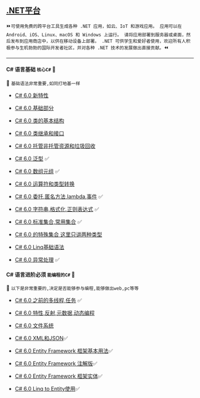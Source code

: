 [.NET平台](https://docs.microsoft.com/zh-cn/dotnet/) 
----
 :fast_forward:`可使用免费的跨平台工具生成各种 .NET 应用，如云、IoT 和游戏应用。 应用可以在 Android、iOS、Linux、macOS 和 Windows 上运行。 请将应用部署到服务器或桌面，然后发布到应用商店中，以供在移动设备上部署。 .NET 可供学生和爱好者使用，欢迎所有人积极参与生机勃勃的国际开发者社区，并对各种 .NET 技术的发展做出直接贡献。`:rewind:

----
#### C# 语言基础  `核心C#` :100: 
:maple_leaf: `基础语法非常重要,如同打地基一样`
 * [C# 6.0 新特性](https://github.com/kickgod/ProgramingLanguage/blob/master/CSharp/Basic/CSharpSixNewcharacteristic.md)
 
 * [C# 6.0 基础部分](https://github.com/kickgod/ProgramingLanguage/blob/master/CSharp/Basic/Csharpe6ClassBefore.md)
 
 * [C# 6.0 类的基本结构](https://github.com/kickgod/ProgramingLanguage/blob/master/CSharp/Basic/Csharpe6ClassBasic.md)
 
 * [C# 6.0 类继承和接口](https://github.com/kickgod/ProgramingLanguage/blob/master/CSharp/Basic/Csharpe6ClassInheritance.md)
 
 * [C# 6.0 托管非托管资源和垃圾回收](https://github.com/kickgod/ProgramingLanguage/blob/master/CSharp/Basic/CsharpeMemoryManger.md#StrongAndWeakReference)

* [C# 6.0 泛型](https://github.com/kickgod/ProgramingLanguage/blob/master/CSharp/Basic/Csharpe6Generic01.md) :white_check_mark:

* [C# 6.0 数组元组](https://github.com/kickgod/ProgramingLanguage/blob/master/CSharp/Basic/Csharpe6ArrayTuple.md) :white_check_mark:

* [C# 6.0 运算符和类型转换](https://github.com/kickgod/ProgramingLanguage/blob/master/CSharp/Basic/Csharpe6OperatorConversion.md)

* [C# 6.0 委托,匿名方法,lambda,事件](https://github.com/kickgod/ProgramingLanguage/blob/master/CSharp/Basic/Csharpe6CommissionExpressionEvent.md)
:white_check_mark:

* [C# 6.0 字符串,格式化,正则表达式](https://github.com/kickgod/ProgramingLanguage/blob/master/CSharp/Basic/CsharpeStringRegular.md)
:white_check_mark:

* [C# 6.0 标准集合,常用集合](https://github.com/kickgod/ProgramingLanguage/blob/master/CSharp/Basic/Csharpe6Collection01.md)
:white_check_mark:

* [C# 6.0 的特殊集合 这里只讲两种类型](https://github.com/kickgod/ProgramingLanguage/blob/master/CSharp/Basic/Csharpe6Collection02.md)

* [C# 6.0 Linq基础语法](https://github.com/kickgod/ProgramingLanguage/blob/master/CSharp/Basic/Csharpe6Linq01.md)

* [C# 6.0 异常处理](https://github.com/kickgod/ProgramingLanguage/blob/master/CSharp/Basic/Csharpe6Exception01.md)
:white_check_mark:

#### C# 语言进阶必须  `能编程的C#` 	:whale2:
:maple_leaf: `以下是非常重要的,决定是否能够参与编程,能够做出web,pc等等`

* [	C# 6.0 之前的多线程,任务](https://github.com/kickgod/ProgramingLanguage/blob/master/CSharp/Basic/Charpe6ThreadingCoding.md)
:white_check_mark:

* [	C# 6.0 特性,反射,元数据,动态编程](https://github.com/kickgod/ProgramingLanguage/blob/master/CSharp/Basic/Charpe6CharacteristicreflectionMetadata.md)

* [	C# 6.0 文件系统](https://github.com/kickgod/ProgramingLanguage/blob/master/CSharp/Basic/Csharpe6FileSystemInfo.md)

* [	C# 6.0 XML和JSON](https://github.com/kickgod/ProgramingLanguage/blob/master/CSharp/Basic/Csharpe6XMLJson.md):white_check_mark:

* [	C# 6.0 Entity Framework 框架基本用法](https://github.com/kickgod/ProgramingLanguage/blob/master/CSharp/Basic/Entity_Framework.md):white_check_mark:

* [	C# 6.0 Entity Framework 注解版](https://github.com/kickgod/ProgramingLanguage/blob/master/CSharp/Basic/EntityFrameworkzhujieban.md):white_check_mark:

* [	C# 6.0 Entity Framework 框架实体](https://github.com/kickgod/ProgramingLanguage/blob/master/CSharp/Basic/Entity_Framework_EntityDataCoporation.md):white_check_mark:

* [	C# 6.0 Linq to Entity使用](https://github.com/kickgod/ProgramingLanguage/blob/master/CSharp/Basic/Csharpe6LinqToEntity.md):white_check_mark:













